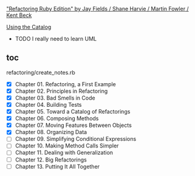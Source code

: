 ["Refactoring Ruby Edition" by Jay Fields / Shane Harvie / Martin Fowler / Kent Beck](https://www.oreilly.com/library/view/refactoring-ruby-edition/9780321603968/)

[Using the Catalog](https://refactoring.com/catalog/)

+ TODO I really need to learn UML

## toc

refactoring/create_notes.rb

- [x] Chapter 01. Refactoring, a First Example
- [x] Chapter 02. Principles in Refactoring
- [x] Chapter 03. Bad Smells in Code
- [x] Chapter 04. Building Tests
- [x] Chapter 05. Toward a Catalog of Refactorings
- [x] Chapter 06. Composing Methods
- [x] Chapter 07. Moving Features Between Objects
- [x] Chapter 08. Organizing Data
- [ ] Chapter 09. Simplifying Conditional Expressions
- [ ] Chapter 10. Making Method Calls Simpler
- [ ] Chapter 11. Dealing with Generalization
- [ ] Chapter 12. Big Refactorings
- [ ] Chapter 13. Putting It All Together

